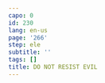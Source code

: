 ```yaml
---
capo: 0
id: 230
lang: en-us
page: '266'
step: ele
subtitle: ''
tags: []
title: DO NOT RESIST EVIL
---
```

